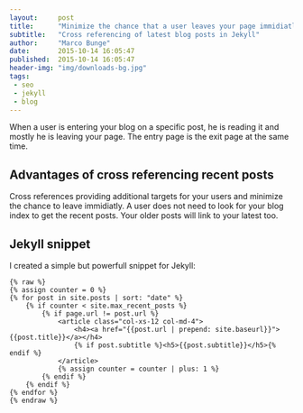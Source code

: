 ```yaml
---
layout:     post
title:      "Minimize the chance that a user leaves your page immidiatly"
subtitle:   "Cross referencing of latest blog posts in Jekyll"
author:     "Marco Bunge"
date:       2015-10-14 16:05:47
published:  2015-10-14 16:05:47
header-img: "img/downloads-bg.jpg"
tags:
 - seo
 - jekyll
 - blog
---
```


When a user is entering your blog on a specific post, he is reading it and mostly he is leaving your page. The entry page is
the exit page at the same time.

## Advantages of cross referencing recent posts

Cross references providing additional targets for your users and minimize the chance to leave immidiatly. A user does not need 
to look for your blog index to get the recent posts. Your older posts will link to your latest too.

## Jekyll snippet

I created a simple but powerfull snippet for Jekyll:

```
{% raw %}
{% assign counter = 0 %}
{% for post in site.posts | sort: "date" %}
    {% if counter < site.max_recent_posts %}
        {% if page.url != post.url %}
            <article class="col-xs-12 col-md-4">
                <h4><a href="{{post.url | prepend: site.baseurl}}">{{post.title}}</a></h4>
                {% if post.subtitle %}<h5>{{post.subtitle}}</h5>{% endif %}  
            </article>
            {% assign counter = counter | plus: 1 %}
        {% endif %}
    {% endif %}    
{% endfor %}
{% endraw %} 
```
